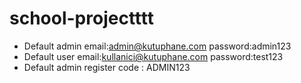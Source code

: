 # school-projectttt

* Default admin email:admin@kutuphane.com password:admin123
* Default user email:kullanici@kutuphane.com password:test123
* Default admin register code : ADMIN123
